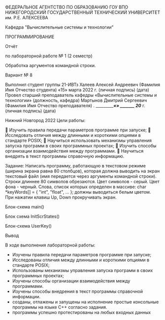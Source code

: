 
ФЕДЕРАЛЬНОЕ АГЕНТСТВО ПО ОБРАЗОВАНИЮ
ГОУ ВПО НИЖЕГОРОДСКИЙ ГОСУДАРСТВЕННЫЙ
ТЕХНИЧЕСКИЙ УНИВЕРСИТЕТ
им. Р.Е. АЛЕКСЕЕВА

Кафедра "Вычислительные системы и технологии"


ПРОГРАММИРОВАНИЕ

Отчёт

по лабораторной работе № 1 (2 семестр)

Обработка аргументов командной строки.


Вариант № 8

Выполнил студент группы 21-ИВТз
Халеев Алексей Андреевич
               (Фамилия Имя Отчество студента)
                                    «15»    марта   2022 г.
(личная подпись)                                                               (дата)              
Провел старший преподаватель кафедры «Вычислительные системы и технологии»
                                            (должность, кафедра)
Мартынов Дмитрий Сергеевич
           (Фамилия Имя Отчество преподавателя)         .
_______________«___» _______ 20___ г.
             (личная подпись)                                           (дата)



Нижний Новгород 2022
Цели работы:

 Изучить правила передачи параметров программе при запуске;
 Исследовать отличия между длинными и короткими опциями в стандарте POSIX;
 Научиться использовать механизмы управления запуска программ в своих программных проектах;
 Изучить способы организации взаимодействия между программами.
 Научиться внедрять в текст программы справочную информацию.




















Задание:
Написать программу, работающую в текстовом режиме (ширина экрана равна 80 столбцов), которая должна выводить на экран текстовый файл (имя передается через аргументы командной строки). Строки длиннее 80 символов обрезаются. Цвет символов - серый. Цвет фона - черный. Слова, список которых определен в массиве:
char *keyWords[] = { "int", "float", ... };
должны выводиться белым цветом. При нажатии клавиш Up, Down прокручивать экран.



















Блок-схема main()






































Блок схема InitScrStates()






































Блок-схема UserKey()

































Вывод

В ходе выполнения лабораторной работы:
- Изучены правила передачи параметров программе при запуске;
- Исследованы отличия между длинными и короткими опциями в стандарте POSIX;
- Использованы механизмы управления запуска программ в своих программных проектах;
- Изучены способы организации взаимодействия между программами.
- Изучены способы внедрения в текст программы справочной информации.
- созданы, отлажены и запущены на исполнение простые консольные программы на языке С++ согласно задания.
- программы успешно протестированы на любых входных данных



